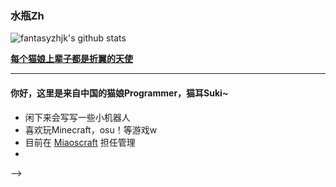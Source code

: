 ### 水瓶Zh

![fantasyzhjk's github stats](https://github-readme-stats.vercel.app/api?username=fantasyzhjk&show_icons=true&title_color=FF1493&icon_color=FF00FF&text_color=FF69B4&count_private=true&bg_color=0,ADD8E6,FFC0CB,FFF,FFC0CB,ADD8E6&include_all_commits=true)

[**每个猫娘上辈子都是折翼的天使**](https://fantasyzhjk.top)

----

#### 你好，这里是来自中国的猫娘Programmer，猫耳Suki~

- 闲下来会写写一些小机器人
- 喜欢玩Minecraft，osu！等游戏w
- 目前在 [Miaoscraft](https://miaoscraft.cn/) 担任管理
- 
-->
